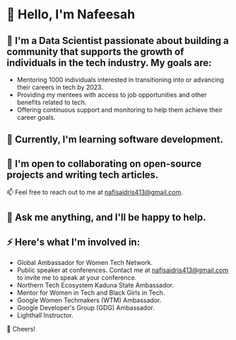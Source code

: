 # 👋 Hello, I'm Nafeesah

## 👀 I'm a Data Scientist passionate about building a community that supports the growth of individuals in the tech industry. My goals are:

- Mentoring 1000 individuals interested in transitioning into or advancing their careers in tech by 2023.
- Providing my mentees with access to job opportunities and other benefits related to tech.
- Offering continuous support and monitoring to help them achieve their career goals.

## 🌱 Currently, I'm learning software development.

## 💞️ I'm open to collaborating on open-source projects and writing tech articles.

📫 Feel free to reach out to me at nafisaidris413@gmail.com.

## 💬 Ask me anything, and I'll be happy to help.

## ⚡️ Here's what I'm involved in:

- Global Ambassador for Women Tech Network.
- Public speaker at conferences. Contact me at nafisaidris413@gmail.com to invite me to speak at your conference.
- Northern Tech Ecosystem Kaduna State Ambassador.
- Mentor for Women in Tech and Black Girls in Tech.
- Google Women Techmakers (WTM) Ambassador.
- Google Developer's Group (GDG) Ambassador.
- Lighthall Instructor.

🥂 Cheers!
